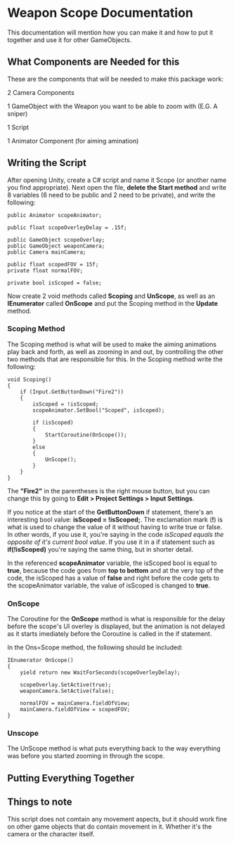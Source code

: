 # Weapon Scope Documentation

This documentation will mention how you can make it and how to put it together and use it for other GameObjects.

## What Components are Needed for this

These are the components that will be needed to make this package work:

2 Camera Components

1 GameObject with the Weapon you want to be able to zoom with (E.G. A sniper)

1 Script

1 Animator Component (for aiming amination)

## Writing the Script

After opening Unity, create a C# script and name it Scope (or another name you find appropriate). Next open the file, **delete the Start method** and write 8 variables (6 need to be public and 2 need to be private), and write the following:

    public Animator scopeAnimator;

    public float scopeOverleyDelay = .15f;

    public GameObject scopeOverlay;
    public GameObject weaponCamera;
    public Camera mainCamera;

    public float scopedFOV = 15f;
    private float normalFOV;

    private bool isScoped = false;

Now create 2 void methods called **Scoping** and **UnScope**, as well as an **IEnumerator** called **OnScope** and put the Scoping method in the **Update** method.

### Scoping Method

The Scoping method is what will be used to make the aiming animations play back and forth, as well as zooming in and out, by controlling the other two methods that are responsible for this. In the Scoping method write the following:

    void Scoping()
    {
        if (Input.GetButtonDown("Fire2"))
        {
            isScoped = !isScoped;
            scopeAnimator.SetBool("Scoped", isScoped);
            
            if (isScoped)
            {
                StartCoroutine(OnScope());
            }
            else
            {
                UnScope();
            }
        }
    }

The **"Fire2"** in the parentheses is the right mouse button, but you can change this by going to **Edit > Project Settings > Input Settings**.

If you notice at the start of the **GetButtonDown** if statement, there's an interesting bool value: **isScoped = !isScoped;**. The exclamation mark (**!**) is what is used to change the value of it without having to write true or false. In other words, if you use it, you're saying in the code *isScoped equals the opposite of it's current bool value*. If you use it in a if statement such as **if(!isScoped)** you're saying the same thing, but in shorter detail.

In the referenced **scopeAnimator** variable, the isScoped bool is equal to **true**, because the code goes from **top to bottom** and at the very top of the code, the isScoped has a value of **false** and right before the code gets to the scopeAnimator variable, the value of isScoped is changed to **true**.

### OnScope

The Coroutine for the **OnScope** method is what is responsible for the delay before the scope's UI overley is displayed, but the animation is not delayed as it starts imediately before the Coroutine is called in the if statement.

In the Ons=Scope method, the following should be included:

    IEnumerator OnScope()
    {
        yield return new WaitForSeconds(scopeOverleyDelay);

        scopeOverlay.SetActive(true);
        weaponCamera.SetActive(false);

        normalFOV = mainCamera.fieldOfView;
        mainCamera.fieldOfView = scopedFOV;
    }



### Unscope

The UnScope method is what puts everything back to the way everything was before you started zooming in through the scope.

## Putting Everything Together


## Things to note

This script does not comtain any movement aspects, but it should work fine on other game objects that do contain movement in it. Whether it's the camera or the character itself.
